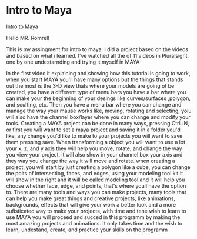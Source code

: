 # Intro to Maya
Intro to Maya

Hello MR. Romrell

This is my assingment for intro to maya, I did a project based on the videos and based on what i learned.
I've watched all the of 11 videos in Pluralsight, one by one undestarnding and trying it myself in MAYA

In the first video it explaining and showing how this tutorial is going to work, when you start MAYA you'll have many options but the things that stands out the most is the 3-D view thats where your models are going ot be created, you have a different type of menu bars you have a bar where you can make your the beginning of your desings like curves/surfaces ,polygon, and sculting, etc.
Then you have a menu bar where you can change and manage the way your mause works like, moving, rotating and selecting, yoiu will also have the channel box/layer where you can change and modify your tools.
Creating a MAYA project can be done in many ways, pressing Ctrl+N, or first you will want to set a maya project and saving it in a folder you'd like, any change you'd like to make to your projects you will want to save them pressing save.
When transforming a object you will want to use a lot your x, z, and y axis they will help you move, rotate, and change the way you view your project, it will also show in your channel box your axis and they way you change the way it will move and rotate. 
when creating a project, you will start by just creating a polygon like a cube, you can change the poits of intersectiog, faces, and edges, using your modeling tool kit it will show in the right and it will be called modeling tool and it will help you choose whether face, edge, and points, that's where youll have the option to. 
There are many tools and ways you can make projects, many tools that can help you make great things and creative projects, like animations, backgrounds, effects that will give your work a better look and a more sufisticated way to make your projects, with time and tehe wish to learn to use MAYA you will proceed and succed in this programm by making the most amazing projects and animations. 
It only takes time and the wish to learn, undestand, create, and practice your skills on the programm 
